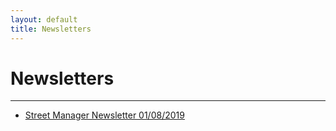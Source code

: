 ```yaml
---
layout: default
title: Newsletters
---
```

<h1 class="govuk-heading-xl">Newsletters</h1>

<hr class="govuk-section-break govuk-section-break--xl govuk-section-break--visible">

<ul class="govuk-list govuk-list--bullet">
  <li><a class="govuk-link" href="google.co.uk">Street Manager Newsletter 01/08/2019</a></li>
</ul>